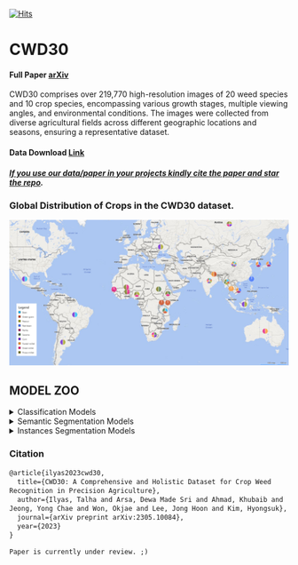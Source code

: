 [![Hits](https://hits.seeyoufarm.com/api/count/incr/badge.svg?url=https%3A%2F%2Fgithub.com%2FMr-TalhaIlyas%2FCWD30&count_bg=%2300E7FD&title_bg=%23555555&icon=microsoftonedrive.svg&icon_color=%23E7E7E7&title=hits&edge_flat=false)](https://hits.seeyoufarm.com)

# CWD30

#### Full Paper [arXiv](https://arxiv.org/abs/2305.10084) 
CWD30 comprises over 219,770 high-resolution images of 20 weed species and 10 crop species, encompassing various growth stages, multiple viewing angles, and environmental conditions. The images were collected from diverse agricultural fields across different geographic locations and seasons, ensuring a representative dataset. 
#### Data Download [Link](https://o365jbnu-my.sharepoint.com/:f:/g/personal/talha_student_jbnu_ac_kr/EsdFSAmsct5KulaAkd7YRYUBJIXhvUcYQ2SzDhp2nB7OWg?e=oprZlS) 

##### [*If you use our data/paper in your projects kindly **cite** the paper and **star** the repo*]().

### Global Distribution of Crops in the CWD30 dataset.

![alt text](https://github.com/Mr-TalhaIlyas/CWD30/blob/main/screens/map.png)

## MODEL ZOO

<details>
<summary>Classification Models</summary>
⚠️NOTE⚠️ We are currently in middle of uploading the weights. All might not be available.

|Model|Weights|Acc|
|---|---|---|
|ResNet-18|[chkpt]()|79.5|
|ResNet-50|[chkpt]()|84.6|
|ResNet-101|[chkpt]()|81.36|
|MobileNetv3-S|[chkpt]()|80.5|
|MobileNetv3-L|[chkpt]()|74.67|
|EffNet-B0|[chkpt]()|83.2|
|EffNet-B3|[chkpt]()|83.64|
|EffNet-B5|[chkpt]()|84.5|
|ConvNeXt-T|[chkpt]()|85.6|
|ConvNeXt-M|[chkpt]()|85.9|
|ConvNeXt-L|[chkpt]()|84.7|
|ViT-T|[chkpt]()|83.43|
|ViT-B|[chkpt]()|86.4|
|CaiT-T|[chkpt]()|85.2|
|CaiT-S|[chkpt]()|86.9|
|Swin-T|[chkpt]()|85.59|
|Swin-B|[chkpt]()|85.3|
|Swin-L|[chkpt]()|87.0|
|MaxViT-S|[chkpt]()|86.5|
|MaxViT-B|[chkpt]()|87.08|
|CoAtNet-1|[chkpt]()|86.1|
|CoAtNet-3|[chkpt]()|84.3|
|EffFormer-L1|[chkpt]()|80.5|
|EffFormer-L3|[chkpt]()|82.7|
|EffFormer-L7|[chkpt]()|81.2|
</details>

<details>
<summary>Semantic Segmentation Models</summary>
⚠️NOTE⚠️ We are currently in middle of uploading the weights. All might not be available.

|Model       |BeanWeed                   |SugarBeet                  |CarrotWeed                 |
|---         |---                        |---                        |---                        |
|UNet        |[72.49 mIOU, chkpt]()      |[85.47 mIOU, chkpt]()      |[78.32 mIOU, chkpt]()      |
|DeepLab v3+ |[78.03 mIOU, chkpt]()      |[86.02 mIOU, chkpt]()      |[83.16 mIOU, chkpt]()      |
|OCR         |[79.51 mIOU, chkpt]()      |[87.34 mIOU, chkpt]()      |[86.53 mIOU, chkpt]()      |
|SegNext     |[83.90 mIOU, chkpt]()      |[87.65 mIOU, chkpt]()      |[88.54 mIOU, chkpt]()      |
</details>

<details>
<summary>Instances Segmentation Models</summary>

|Model|Data|Weights|PQ|
|---|---|---|---|
|MaskRCNN (ResNet-101 FPN backbone)|PhenoBench|[chkpt]()|44.05|
|MaskRCNN (ResNet-101 FPN backbone)|GrowliFlower|[chkpt]()|56.33|
</details>


### Citation
```
@article{ilyas2023cwd30,
  title={CWD30: A Comprehensive and Holistic Dataset for Crop Weed Recognition in Precision Agriculture},
  author={Ilyas, Talha and Arsa, Dewa Made Sri and Ahmad, Khubaib and Jeong, Yong Chae and Won, Okjae and Lee, Jong Hoon and Kim, Hyongsuk},
  journal={arXiv preprint arXiv:2305.10084},
  year={2023}
}
```
```
Paper is currently under review. ;)
```

